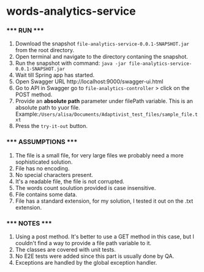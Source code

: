 # words-analytics-service

### *** RUN ***

1. Download the snapshot `file-analytics-service-0.0.1-SNAPSHOT.jar` from the root directory.
2. Open terminal and navigate to the directory contaning the snapshot.
3. Run the snapshot with command: `java -jar file-analytics-service-0.0.1-SNAPSHOT.jar`
4. Wait till Spring app has started.
5. Open Swagger URL http://localhost:9000/swagger-ui.html 
6. Go to API in Swagger go to `file-analytics-controller` > click on the POST method.
7. Provide an **absolute path** parameter under filePath variable. This is an absolute path to yuor file. Example:`/Users/alisa/Documents/Adaptivist_test_files/sample_file.txt`
8. Press the `try-it-out` button.

### *** ASSUMPTIONS ***

1. The file is a small file, for very large files we probably need a more sophisticated solution. 
2. File has no encoding.
3. No special characters present.
4. It's a readable file, the file is not corrupted.
5. The words count soulution provided is case insensitive.
6. File contains some data.
7. File has a standard extension, for my solution, I tested it out on the .txt extension.

### *** NOTES ***

1. Using a post method. It's better to use a GET method in this case, but I couldn't find a way to provide a file path variable to it.
2. The classes are covered with unit tests.
3. No E2E tests were added since this part is usually done by QA.
4. Exceptions are handled by the global exception handler.
